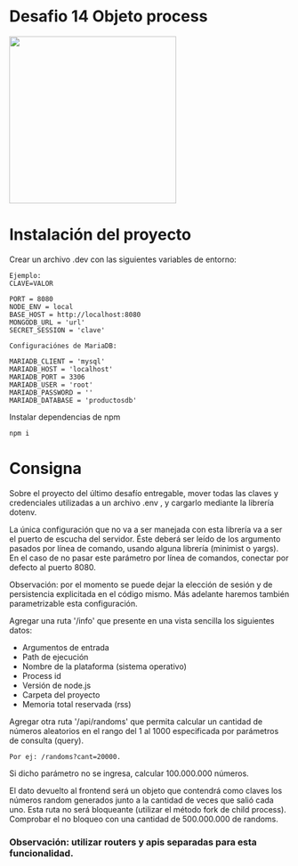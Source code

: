 # Desafio 14 Objeto process

<img src="https://desarrolloweb.com/media/395/variables-de-entorno-nodejs.jpg" alt="" width="300">

# Instalación del proyecto

Crear un archivo .dev con las siguientes variables de entorno:

    Ejemplo:
    CLAVE=VALOR

    PORT = 8080
    NODE_ENV = local
    BASE_HOST = http://localhost:8080
    MONGODB_URL = 'url'
    SECRET_SESSION = 'clave'

    Configuraciónes de MariaDB:

    MARIADB_CLIENT = 'mysql'
    MARIADB_HOST = 'localhost'
    MARIADB_PORT = 3306
    MARIADB_USER = 'root'
    MARIADB_PASSWORD = ''
    MARIADB_DATABASE = 'productosdb'

Instalar dependencias de npm

`npm i`

# Consigna

Sobre el proyecto del último desafío entregable, mover todas las claves y credenciales utilizadas a un archivo .env , y cargarlo mediante la librería dotenv.

La única configuración que no va a ser manejada con esta librería va a ser el puerto de escucha del servidor. Éste deberá ser leído de los argumento pasados por línea de comando, usando alguna librería (minimist o yargs). En el caso de no pasar este parámetro por línea de comandos, conectar por defecto al puerto 8080.

Observación: por el momento se puede dejar la elección de sesión y de persistencia explicitada en el código mismo. Más adelante haremos también parametrizable esta configuración.

Agregar una ruta '/info' que presente en una vista sencilla los siguientes datos:

-   Argumentos de entrada
-   Path de ejecución
-   Nombre de la plataforma (sistema operativo)
-   Process id
-   Versión de node.js
-   Carpeta del proyecto
-   Memoria total reservada (rss)

Agregar otra ruta '/api/randoms' que permita calcular un cantidad de números aleatorios en el rango del 1 al 1000 especificada por parámetros de consulta (query).

    Por ej: /randoms?cant=20000.

Si dicho parámetro no se ingresa, calcular 100.000.000 números.

El dato devuelto al frontend será un objeto que contendrá como claves los números random generados junto a la cantidad de veces que salió cada uno. Esta ruta no será bloqueante (utilizar el método fork de child process). Comprobar el no bloqueo con una cantidad de 500.000.000 de randoms.

### Observación: utilizar routers y apis separadas para esta funcionalidad.
